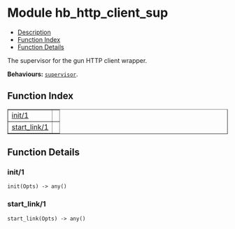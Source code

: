 

# Module hb_http_client_sup
* [Description](#description)
* [Function Index](#index)
* [Function Details](#functions)

The supervisor for the gun HTTP client wrapper.

__Behaviours:__ [`supervisor`](supervisor.md).

<a name="index"></a>

## Function Index


<table width="100%" border="1" cellspacing="0" cellpadding="2" summary="function index"><tr><td valign="top"><a href="#init-1">init/1</a></td><td></td></tr><tr><td valign="top"><a href="#start_link-1">start_link/1</a></td><td></td></tr></table>


<a name="functions"></a>

## Function Details

<a name="init-1"></a>

### init/1

`init(Opts) -> any()`

<a name="start_link-1"></a>

### start_link/1

`start_link(Opts) -> any()`

